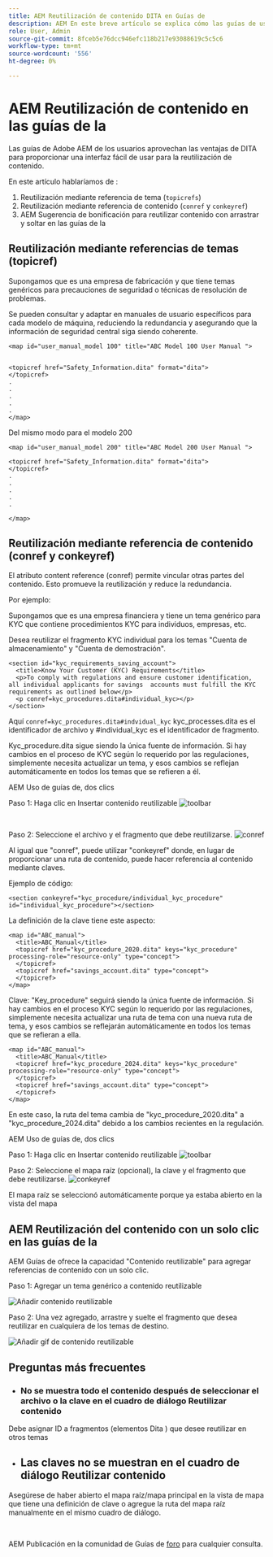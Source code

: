 ```yaml
---
title: AEM Reutilización de contenido DITA en Guías de
description: AEM En este breve artículo se explica cómo las guías de usuario y DITA le ayudan a ahorrar tiempo y esfuerzo al utilizar la reutilización de contenido
role: User, Admin
source-git-commit: 8fceb5e76dcc946efc118b217e93088619c5c5c6
workflow-type: tm+mt
source-wordcount: '556'
ht-degree: 0%

---
```


# AEM Reutilización de contenido en las guías de la

Las guías de Adobe AEM de los usuarios aprovechan las ventajas de DITA para proporcionar una interfaz fácil de usar para la reutilización de contenido.

En este artículo hablaríamos de :

1. Reutilización mediante referencia de tema (`topicrefs`)
2. Reutilización mediante referencia de contenido (`conref` y `conkeyref`)
3. AEM Sugerencia de bonificación para reutilizar contenido con arrastrar y soltar en las guías de la

## Reutilización mediante referencias de temas (topicref)



Supongamos que es una empresa de fabricación y que tiene temas genéricos para precauciones de seguridad o técnicas de resolución de problemas.

Se pueden consultar y adaptar en manuales de usuario específicos para cada modelo de máquina, reduciendo la redundancia y asegurando que la información de seguridad central siga siendo coherente.

```
<map id="user_manual_model 100" title="ABC Model 100 User Manual ">


<topicref href="Safety_Information.dita" format="dita">
</topicref>
.
.
.
.
.
</map>
```


Del mismo modo para el modelo 200

```
<map id="user_manual_model 200" title="ABC Model 200 User Manual ">

<topicref href="Safety_Information.dita" format="dita">
</topicref>
.
.
.
.
.
  
</map>
```

## Reutilización mediante referencia de contenido (conref y conkeyref)

El atributo content reference (conref) permite vincular otras partes del contenido. Esto promueve la reutilización y reduce la redundancia.

Por ejemplo:

Supongamos que es una empresa financiera y tiene un tema genérico para KYC que contiene procedimientos KYC para individuos, empresas, etc.

Desea reutilizar el fragmento KYC individual para los temas &quot;Cuenta de almacenamiento&quot; y &quot;Cuenta de demostración&quot;.

```
<section id="kyc_requirements_saving_account">
  <title>Know Your Customer (KYC) Requirements</title>
  <p>To comply with regulations and ensure customer identification, all individual applicants for savings  accounts must fulfill the KYC requirements as outlined below</p>
  <p conref=kyc_procedures.dita#individual_kyc></p>
</section>
```

Aquí `conref=kyc_procedures.dita#indvidual_kyc` kyc_processes.dita es el identificador de archivo y #individual_kyc es el identificador de fragmento.

Kyc_procedure.dita sigue siendo la única fuente de información. Si hay cambios en el proceso de KYC según lo requerido por las regulaciones, simplemente necesita actualizar un tema, y esos cambios se reflejan automáticamente en todos los temas que se refieren a él.

AEM Uso de guías de, dos clics

Paso 1: Haga clic en Insertar contenido reutilizable
![toolbar](../../assets/publishing/content-reusability_image1.png)

<br>

Paso 2: Seleccione el archivo y el fragmento que debe reutilizarse.
![conref](../../assets/publishing/content-reusability_image2.png)

Al igual que &quot;conref&quot;, puede utilizar &quot;conkeyref&quot; donde, en lugar de proporcionar una ruta de contenido, puede hacer referencia al contenido mediante claves.

Ejemplo de código:

```
<section conkeyref="kyc_procedure/individual_kyc_procedure" id="individual_kyc_procedure"></section>
```

La definición de la clave tiene este aspecto:

```
<map id="ABC_manual">
  <title>ABC_Manual</title>
  <topicref href="kyc_procedure_2020.dita" keys="kyc_procedure" processing-role="resource-only" type="concept">
  </topicref>
  <topicref href="savings_account.dita" type="concept">
  </topicref>
</map>
```

Clave: &quot;Key_procedure&quot; seguirá siendo la única fuente de información. Si hay cambios en el proceso KYC según lo requerido por las regulaciones, simplemente necesita actualizar una ruta de tema con una nueva ruta de tema, y esos cambios se reflejarán automáticamente en todos los temas que se refieran a ella.

```
<map id="ABC_manual">
  <title>ABC_Manual</title>
  <topicref href="kyc_procedure_2024.dita" keys="kyc_procedure" processing-role="resource-only" type="concept">
  </topicref>
  <topicref href="savings_account.dita" type="concept">
  </topicref>
</map>
```

En este caso, la ruta del tema cambia de &quot;kyc_procedure_2020.dita&quot; a &quot;kyc_procedure_2024.dita&quot; debido a los cambios recientes en la regulación.

AEM Uso de guías de, dos clics

Paso 1: Haga clic en Insertar contenido reutilizable
![toolbar](../../assets/publishing/content-reusability_image1.png)

Paso 2: Seleccione el mapa raíz (opcional), la clave y el fragmento que debe reutilizarse.
![conkeyref](../../assets/publishing/content-reusability_image3.png)

El mapa raíz se seleccionó automáticamente porque ya estaba abierto en la vista del mapa


## AEM Reutilización del contenido con un solo clic en las guías de la

AEM Guías de ofrece la capacidad &quot;Contenido reutilizable&quot; para agregar referencias de contenido con un solo clic.

Paso 1: Agregar un tema genérico a contenido reutilizable

![Añadir contenido reutilizable](../../assets/publishing/content-reusability_image4.png)

Paso 2: Una vez agregado, arrastre y suelte el fragmento que desea reutilizar en cualquiera de los temas de destino.

![Añadir gif de contenido reutilizable](../../assets/publishing/content-reusability_image5.gif)



## Preguntas más frecuentes

- ### No se muestra todo el contenido después de seleccionar el archivo o la clave en el cuadro de diálogo Reutilizar contenido

Debe asignar ID a fragmentos (elementos Dita ) que desee reutilizar en otros temas

- ## Las claves no se muestran en el cuadro de diálogo Reutilizar contenido

Asegúrese de haber abierto el mapa raíz/mapa principal en la vista de mapa que tiene una definición de clave o agregue la ruta del mapa raíz manualmente en el mismo cuadro de diálogo.


<br>


AEM Publicación en la comunidad de Guías de [foro](https://experienceleaguecommunities.adobe.com/t5/experience-manager-guides/ct-p/aem-xml-documentation) para cualquier consulta.

